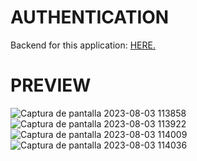 # AUTHENTICATION

Backend for this application: <a href="https://github.com/andresha20/SERVER-java-angular-spring-to-do-list-CRUD" target="_blank">HERE.</a>

# PREVIEW
![Captura de pantalla 2023-08-03 113858](https://github.com/andresha20/CLIENT-FRONTEND-REACT-Typescript-authentication/assets/80694673/fbe32da5-0588-4439-9c8c-3b3cbe45242e)
![Captura de pantalla 2023-08-03 113922](https://github.com/andresha20/CLIENT-FRONTEND-REACT-Typescript-authentication/assets/80694673/e6d4c2c5-17a8-45f9-9277-0176fb72bdaa)
![Captura de pantalla 2023-08-03 114009](https://github.com/andresha20/CLIENT-FRONTEND-REACT-Typescript-authentication/assets/80694673/bd3a7e7a-72d4-403f-83a5-e2352a07e2d7)
![Captura de pantalla 2023-08-03 114036](https://github.com/andresha20/CLIENT-FRONTEND-REACT-Typescript-authentication/assets/80694673/8f44125e-ada7-4f8b-be1f-0e9f0b0a0bff)

